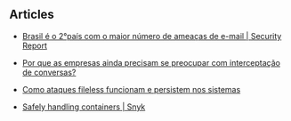 ## Articles

- [Brasil é o 2°país com o maior número de ameaças de e-mail | Security Report](https://www.securityreport.com.br/overview/brasil-e-o-2pais-com-o-maior-numero-de-ameacas-de-e-mail/#.Yf15vbpv-Mo)

- [Por que as empresas ainda precisam se preocupar com interceptação de conversas?](https://www.trendmicro.com/pt_br/about/newsroom/press-releases/2018/interceptacao-conversas.html)

- [Como ataques fileless funcionam e persistem nos sistemas](https://www.trendmicro.com/pt_br/about/newsroom/press-releases/2020/07-24-comunicados-de-imprensa.html)

- [Safely handling containers | Snyk](https://snyk.io/blog/safely-handling-containers/)
